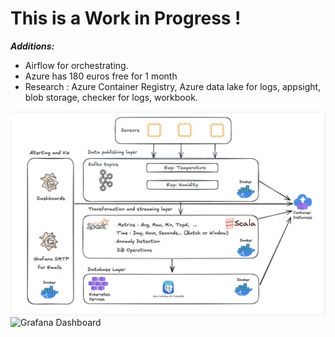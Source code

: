 # This is a Work in Progress !

***Additions:***  

  -  Airflow for orchestrating.
  -  Azure has 180 euros free for 1 month
  -  Research : Azure Container Registry, Azure data lake for logs, appsight, blob storage, checker for logs, workbook.
    

![Platform Architecture](images/Architecture.png)
![Grafana Dashboard](images/dashboard)
